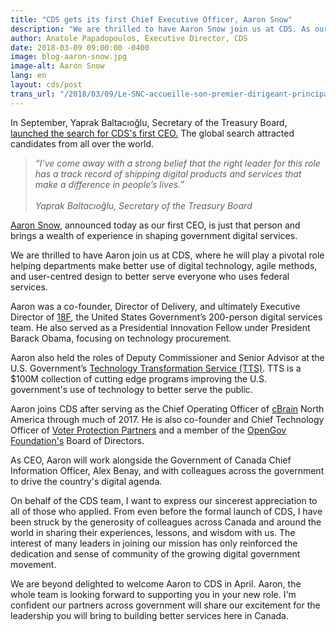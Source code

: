 ```yaml
---
title: "CDS gets its first Chief Executive Officer, Aaron Snow"
description: "We are thrilled to have Aaron Snow join us at CDS. As our first CEO, Aaron will have a key role helping departments make better use of digital, to better serve Canadians."
author: Anatole Papadopoulos, Executive Director, CDS
date: 2018-03-09 09:00:00 -0400
image: blog-aaron-snow.jpg
image-alt: Aaron Snow
lang: en
layout: cds/post
trans_url: "/2018/03/09/Le-SNC-accueille-son-premier-dirigeant-principal"
---
```


In September, Yaprak Baltacıoğlu, Secretary of the Treasury Board, [launched the search for CDS's first CEO.](https://digital.canada.ca/2017/09/12/wanted-ceo-cds/) The global search attracted candidates from all over the world.

> *“I’ve come away with a strong belief that the right leader for this role has a track record of shipping digital products and services that make a difference in people’s lives.”* <br> <br> *Yaprak Baltacıoğlu, Secretary of the Treasury Board*

[Aaron Snow](https://www.linkedin.com/in/aaronsnow/), announced today as our first CEO, is just that person and brings a wealth of experience in shaping government digital services.

We are thrilled to have Aaron join us at CDS, where he will play a pivotal role helping departments make better use of digital technology, agile methods, and user-centred design to better serve everyone who uses federal services. 

Aaron was a co-founder, Director of Delivery, and ultimately Executive Director of [18F](https://18f.gsa.gov/), the United States Government’s 200-person digital services team. He also served as a Presidential Innovation Fellow under President Barack Obama, focusing on technology procurement. 

Aaron also held the roles of Deputy Commissioner and Senior Advisor at the U.S. Government’s [Technology Transformation Service (TTS)](https://www.gsa.gov/about-us/organization/federal-acquisition-service/technology-transformation-services). TTS is a $100M collection of cutting edge programs improving the U.S. government's use of technology to better serve the public.

Aaron joins CDS after serving as the Chief Operating Officer of [cBrain](https://www.cbrain.com/) North America through much of 2017. He is also co-founder and Chief Technology Officer of [Voter Protection Partners](https://voterprotection.partners/) and a member of the [OpenGov Foundation's](https://www.opengovfoundation.org/) Board of Directors.

As CEO, Aaron will work alongside the Government of Canada Chief Information Officer, Alex Benay, and with colleagues across the government to drive the country's digital agenda.

On behalf of the CDS team, I want to express our sincerest appreciation to all of those who applied. From even before the formal launch of CDS, I have been struck by the generosity of colleagues across Canada and around the world in sharing their experiences, lessons, and wisdom with us. The interest of many leaders in joining our mission has only reinforced the dedication and sense of community of the growing digital government movement.

We are beyond delighted to welcome Aaron to CDS in April. Aaron, the whole team is looking forward to supporting you in your new role. I'm confident our partners across government will share our excitement for the leadership you will bring to building better services here in Canada.
